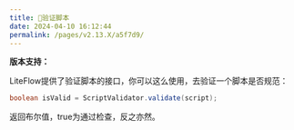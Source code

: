 ```yaml
---
title: 🍦验证脚本
date: 2024-04-10 16:12:44
permalink: /pages/v2.13.X/a5f7d9/
---
```


**版本支持：**<Badge text="v2.12.0+" vertical="middle"/>

LiteFlow提供了验证脚本的接口，你可以这么使用，去验证一个脚本是否规范：

```java
boolean isValid = ScriptValidator.validate(script);
```

返回布尔值，true为通过检查，反之亦然。